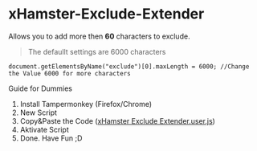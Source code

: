 # xHamster-Exclude-Extender

Allows you to add more then **60** characters to exclude.

> The defaullt settings are 6000 characters

    document.getElementsByName("exclude")[0].maxLength = 6000; //Change the Value 6000 for more characters

Guide for Dummies

1. Install Tampermonkey (Firefox/Chrome)
2. New Script
3. Copy&Paste the Code ([xHamster Exclude Extender.user.js](https://github.com/DayZeroKing/xHamster-Exclude-Extender/blob/master/xHamster%20Exclude%20Extender.user.js "xHamster Exclude Extender.user.js"))
3. Aktivate Script
4. Done. Have Fun ;D 
